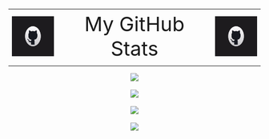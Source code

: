 <table align="center">
  <tr>
    <td align="center" valign="middle">
      <img height="80" src="./github.gif" />
    </td>
    <td align="center" valign="middle" style="font-size: 40px;">
      My GitHub Stats
    </td>
    <td align="center" valign="middle">
      <img height="80" src="./github.gif" />
    </td>
  </tr>
</table>

<p align="center">
    <a href="https://github.com/Sammonster495">
        <img src="https://github-readme-stats.vercel.app/api/top-langs?username=Sammonster495&layout=compact&langs_count=8&card_width=320&theme=dark&hide_border=false&include_all_commits=true&include_private=true" />
    </a>
</p>

<p align="center">
    <a href="https://github.com/Sammonster495">
        <img src="https://github-readme-stats.vercel.app/api?username=Sammonster495&count_private=true&show_icons=true&theme=dark" />
    </a>
</p>

<p align="center">
    <a href="https://github.com/Sammonster495">
        <img src="https://github-contributor-stats.vercel.app/api?username=Sammonster495&limit=5&theme=dark&combine_all_yearly_contributions=true&hide_border=false" />
    </a>
</p>

<p align="center">
    <a href="https://github.com/Sammonster495">
        <img src="https://github-readme-streak-stats.herokuapp.com/?user=Sammonster495&theme=dark&hide_border=false" />
    </a>
</p>
